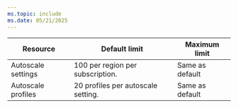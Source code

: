 ```yaml
---
ms.topic: include
ms.date: 05/21/2025
---
```


| Resource | Default limit | Maximum limit |
| --- | --- | --- |
| Autoscale settings |100 per region per subscription. | Same as default |
| Autoscale profiles |20 profiles per autoscale setting. | Same as default |

